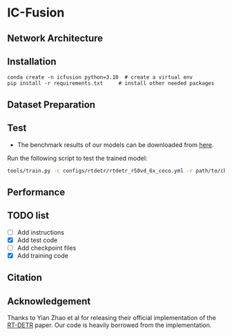 # IC-Fusion

## Network Architecture

## Installation
```
conda create -n icfusion python=3.10  # create a virtual env
pip install -r requirements.txt     # install other needed packages
```

## Dataset Preparation

## Test
- The benchmark results of our models can be downloaded from [here](https://gisto365-my.sharepoint.com/:u:/g/personal/sm_hwang_gm_gist_ac_kr/EXiyV-SY3_lDjiy6KoDPLsEBvFgIKPpOMXW-jZ-tnkeMQA?e=WhINuN).

Run the following script to test the trained model:

```sh
tools/train.py -c configs/rtdetr/rtdetr_r50vd_6x_coco.yml -r path/to/checkpoint --test-only
```

## Performance

## TODO list
- [ ] Add instructions
- [x] Add test code
- [ ] Add checkpoint files
- [x] Add training code

## Citation

## Acknowledgement
Thanks to Yian Zhao et al for releasing their official implementation of the [RT-DETR](https://openaccess.thecvf.com/content/CVPR2024/html/Zhao_DETRs_Beat_YOLOs_on_Real-time_Object_Detection_CVPR_2024_paper.html) paper. Our code is heavily borrowed from the implementation.
